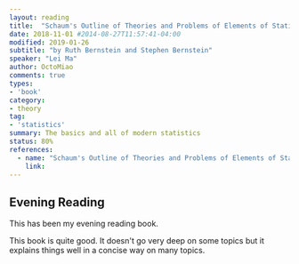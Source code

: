 ```yaml
---
layout: reading
title:  "Schaum's Outline of Theories and Problems of Elements of Statistics I and II"
date: 2018-11-01 #2014-08-27T11:57:41-04:00
modified: 2019-01-26
subtitle: "by Ruth Bernstein and Stephen Bernstein"
speaker: "Lei Ma"
author: OctoMiao
comments: true
types: 
- 'book'
category:
- theory
tag:
- 'statistics'
summary: The basics and all of modern statistics
status: 80%
references:
  - name: "Schaum's Outline of Theories and Problems of Elements of Statistics I and II, by Ruth Bernstein and Stephen Bernstein"
    link: 
---
```


## Evening Reading

This has been my evening reading book.

<div class="notes--error" markdown="1">
This book is quite good. It doesn't go very deep on some topics but it explains things well in a concise way on many topics.
</div>


